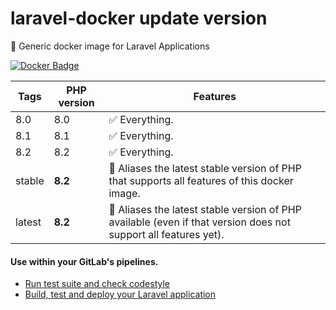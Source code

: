 # laravel-docker update version
🐳 Generic docker image for Laravel Applications

[![Docker Badge](https://img.shields.io/docker/pulls/lorisleiva/laravel-docker)](https://hub.docker.com/r/lorisleiva/laravel-docker/)


| Tags | PHP version | Features |
| - | - | - |
| 8.0 | 8.0 | ✅ Everything. |
| 8.1 | 8.1 | ✅ Everything. |
| 8.2 | 8.2 | ✅ Everything. |
| stable | **8.2** | 🔗 Aliases the latest stable version of PHP that supports all features of this docker image.  |
| latest | **8.2** | 🔗 Aliases the latest stable version of PHP available (even if that version does not support all features yet). |

#### Use within your GitLab's pipelines.
* [Run test suite and check codestyle](http://lorisleiva.com/using-gitlabs-pipeline-with-laravel/)
* [Build, test and deploy your Laravel application](http://lorisleiva.com/laravel-deployment-using-gitlab-pipelines/)
